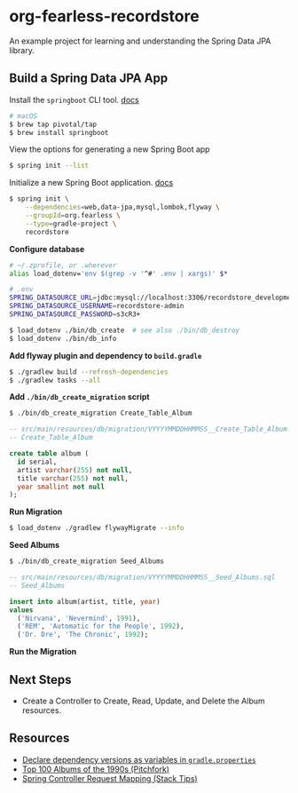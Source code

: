 # org-fearless-recordstore

An example project for learning and understanding the Spring Data JPA library.

## Build a Spring Data JPA App

Install the `springboot` CLI tool. [docs][springboot-cli-macos-install]

```bash
# macOS
$ brew tap pivotal/tap
$ brew install springboot
```

View the options for generating a new Spring Boot app

```bash
$ spring init --list
```

Initialize a new Spring Boot application. [docs][springboot-cli-init-app]

```bash
$ spring init \
    --dependencies=web,data-jpa,mysql,lombok,flyway \
    --groupId=org.fearless \
    --type=gradle-project \
    recordstore
```

**Configure database**

```bash
# ~/.zprofile, or .wherever
alias load_dotenv='env $(grep -v '^#' .env | xargs)' $*
```

```bash
# .env
SPRING_DATASOURCE_URL=jdbc:mysql://localhost:3306/recordstore_development?useUnicode=yes
SPRING_DATASOURCE_USERNAME=recordstore-admin
SPRING_DATASOURCE_PASSWORD=s3cR3+
```

```bash
$ load_dotenv ./bin/db_create  # see also ./bin/db_destroy
$ load_dotenv ./bin/db_info
```

**Add flyway plugin and dependency to `build.gradle`**

```bash
$ ./gradlew build --refresh-dependencies
$ ./gradlew tasks --all
```

**Add `./bin/db_create_migration` script**

```bash
$ ./bin/db_create_migration Create_Table_Album
```

```sql
-- src/main/resources/db/migration/VYYYYMMDDHHMMSS__Create_Table_Album.sql
-- Create_Table_Album

create table album (
  id serial,
  artist varchar(255) not null,
  title varchar(255) not null,
  year smallint not null
);
```

**Run Migration**

```bash
$ load_dotenv ./gradlew flywayMigrate --info
```

**Seed Albums**

```bash
$ ./bin/db_create_migration Seed_Albums
```

```sql
-- src/main/resources/db/migration/VYYYYMMDDHHMMSS__Seed_Albums.sql
-- Seed_Albums

insert into album(artist, title, year)
values
  ('Nirvana', 'Nevermind', 1991),
  ('REM', 'Automatic for the People', 1992),
  ('Dr. Dre', 'The Chronic', 1992);
```

**Run the Migration**

## Next Steps

* Create a Controller to Create, Read, Update, and Delete the Album resources.

## Resources

* [Declare dependency versions as variables in `gradle.properties`](https://stackoverflow.com/a/58691504/2675670)
* [Top 100 Albums of the 1990s (Pitchfork)](https://pitchfork.com/features/lists-and-guides/5923-top-100-albums-of-the-1990s/?page=10)
* [Spring Controller Request Mapping (Stack Tips)](https://www.stacktips.com/tutorials/spring/how-spring-controller-request-mapping-works-in-spring-mvc)

[springboot-cli-macos-install]: https://docs.spring.io/spring-boot/docs/current/reference/html/getting-started.html#getting-started-homebrew-cli-installation
[springboot-cli-init-app]: https://docs.spring.io/spring-boot/docs/current/reference/html/spring-boot-cli.html#cli-init
